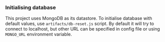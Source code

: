 ### Initialising database

This project uses MongoDB as its datastore. To initialise database with default values, use `artifacts/db-reset.js` script. By default it will try to connect to localhost, but other URL can be specified in config file or using `MONGO_URL` environment variable.
